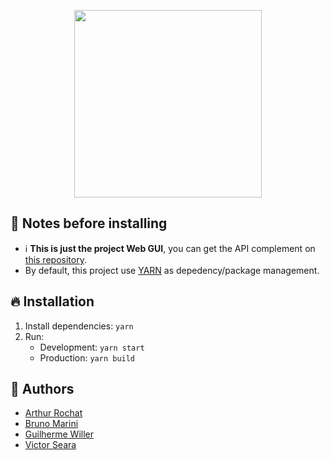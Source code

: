 <p align="center">
<img src="https://raw.githubusercontent.com/wiki/IsCoolTech/tis3/img/iscool.png" width="300">
</p>

## :ledger: Notes before installing
- :information_source: **This is just the project Web GUI**, you can get the API complement on [this repository](https://github.com/Wodam/iscool-api).
- By default, this project use [YARN](https://yarnpkg.com) as depedency/package management.
## :fire: Installation
1. Install dependencies: `yarn`
2. Run:
   - Development: `yarn start`
   - Production: `yarn build`
## :busts_in_silhouette: Authors
- [Arthur Rochat](https://github.com/arthurrochat)
- [Bruno Marini](https://github.com/TheMarini)
- [Guilherme Willer](https://github.com/guigawiller)
- [Victor Seara](https://github.com/victorseara)
